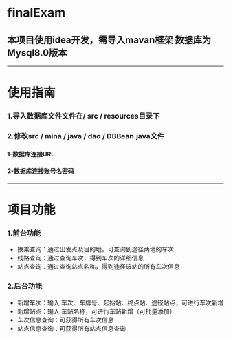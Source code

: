# finalExam
## 本项目使用idea开发，需导入mavan框架 数据库为Mysql8.0版本
---- 
# 使用指南
### 1.导入数据库文件文件在/ src / resources目录下
### 2.修改src / mina / java / dao / DBBean.java文件
#### 1-数据库连接URL
#### 2-数据库连接账号名密码
---- 
# 项目功能
### 1.前台功能
 + 换乘查询：通过出发点及目的地，可查询到途径两地的车次
 + 线路查询：通过查询车次，得到车次的详细信息
 + 站点查询：通过查询站点名称，得到途径该站的所有车次信息
### 2.后台功能
 + 新增车次：输入 车次、车牌号、起始站、终点站、途径站点，可进行车次新增
 + 新增站点：输入 车站名称，可进行车站新增（可批量添加）
 + 车次信息查询：可获得所有车次信息
 + 站点信息查询：可获得所有站点信息查询
